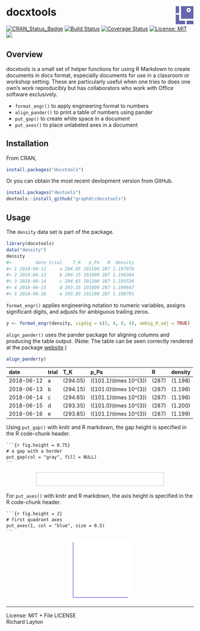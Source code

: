 
<!-- README.md is generated from README.Rmd. Please edit that file -->

# docxtools <img src="man/figures/logo.png" align="right" />

[![CRAN\_Status\_Badge](http://www.r-pkg.org/badges/version/docxtools)](http://cran.r-project.org/package=docxtools)
[![Build
Status](https://travis-ci.org/graphdr/docxtools.svg?branch=master)](https://travis-ci.org/graphdr/docxtools)
[![Coverage
Status](https://img.shields.io/codecov/c/github/graphdr/docxtools/master.svg)](https://codecov.io/github/graphdr/docxtools?branch=master)
[![License:
MIT](https://img.shields.io/badge/License-MIT-blue.svg)](https://opensource.org/licenses/MIT)
[![](https://cranlogs.r-pkg.org/badges/grand-total/docxtools)](https://cran.r-project.org/package=docxtools)

## Overview

docxtools is a small set of helper functions for using R Markdown to
create documents in docx format, especially documents for use in a
classroom or workshop setting. These are particularly useful when one
tries to does one own’s work reproducibly but has collaborators who work
with Office software exclusively.

  - `format_engr()` to apply engineering format to numbers
  - `align_pander()` to print a table of numbers using pander
  - `put_gap()` to create white space in a document
  - `put_axes()` to place unlabeled axes in a document

## Installation

From CRAN,

``` r
install.packages("docxtools")
```

Or you can obtain the most recent devlopment version from GitHub.

``` r
install.packages("devtools")
devtools::install_github("graphdr/docxtools")
```

## Usage

The `density` data set is part of the package.

``` r
library(docxtools)
data("density")
density
#>         date trial    T_K   p_Pa   R  density
#> 1 2018-06-12     a 294.05 101100 287 1.197976
#> 2 2018-06-13     b 294.15 101000 287 1.196384
#> 3 2018-06-14     c 294.65 101100 287 1.195536
#> 4 2018-06-15     d 293.35 101000 287 1.199647
#> 5 2018-06-16     e 293.85 101100 287 1.198791
```

`format_engr()` applies engineering notation to numeric variables,
assigns significant digits, and adjusts for ambiguous trailing zeros.

``` r
y <- format_engr(density, sigdig = c(5, 4, 0, 4), ambig_0_adj = TRUE)
```

`align_pander()` uses the pander package for aligning columns and
producing the table output. (Note: The table can be seen correctly
rendered at the package
[website](https://graphdr.github.io/docxtools/).)

``` r
align_pander(y)
```

| date       | trial | T\_K       | p\_Pa                    | R       | density   |
| :--------- | :---- | :--------- | :----------------------- | :------ | :-------- |
| 2018-06-12 | a     | \(294.05\) | \({101.1}\times 10^{3}\) | \(287\) | \(1.198\) |
| 2018-06-13 | b     | \(294.15\) | \({101.0}\times 10^{3}\) | \(287\) | \(1.196\) |
| 2018-06-14 | c     | \(294.65\) | \({101.1}\times 10^{3}\) | \(287\) | \(1.196\) |
| 2018-06-15 | d     | \(293.35\) | \({101.0}\times 10^{3}\) | \(287\) | \(1.200\) |
| 2018-06-16 | e     | \(293.85\) | \({101.1}\times 10^{3}\) | \(287\) | \(1.199\) |

Using `put_gap()` with knitr and R markdown, the gap height is specified
in the R code-chunk header.

<pre class="r"><code>```{r fig.height = 0.75}
# a gap with a border
put_gap(col = "gray", fill = NULL)
<code>```</code></code></pre>

<img src="man/figures/README-004-1.png" width="70%" style="display: block; margin: auto;" />

For `put_axes()` with knitr and R markdown, the axis height is specified
in the R code-chunk header.

<pre class="r"><code>```{r fig.height = 2}
# first quadrant axes
put_axes(1, col = "blue", size = 0.5)
<code>```</code></code></pre>

<img src="man/figures/README-005-1.png" width="33%" style="display: block; margin: auto;" />

-----

License: MIT + File LICENSE<br> Richard Layton
